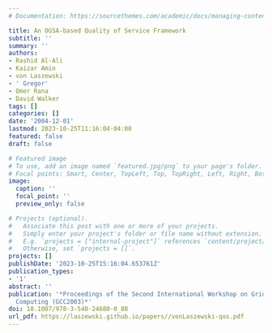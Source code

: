 ```yaml
---
# Documentation: https://sourcethemes.com/academic/docs/managing-content/

title: An OGSA-based Quality of Service Framework
subtitle: ''
summary: ''
authors:
- Rashid Al-Ali
- Kaizar Amin
- von Laszewski
- ' Gregor'
- Omer Rana
- David Walker
tags: []
categories: []
date: '2004-12-01'
lastmod: 2023-10-25T11:16:04-04:00
featured: false
draft: false

# Featured image
# To use, add an image named `featured.jpg/png` to your page's folder.
# Focal points: Smart, Center, TopLeft, Top, TopRight, Left, Right, BottomLeft, Bottom, BottomRight.
image:
  caption: ''
  focal_point: ''
  preview_only: false

# Projects (optional).
#   Associate this post with one or more of your projects.
#   Simply enter your project's folder or file name without extension.
#   E.g. `projects = ["internal-project"]` references `content/project/deep-learning/index.md`.
#   Otherwise, set `projects = []`.
projects: []
publishDate: '2023-10-25T15:16:04.653761Z'
publication_types:
- '1'
abstract: ''
publication: '*Proceedings of the Second International Workshop on Grid and Cooperative
  Computing (GCC2003)*'
doi: 10.1007/978-3-540-24680-0_88
url_pdf: https://laszewski.github.io/papers//vonLaszewski-qos.pdf
---
```


